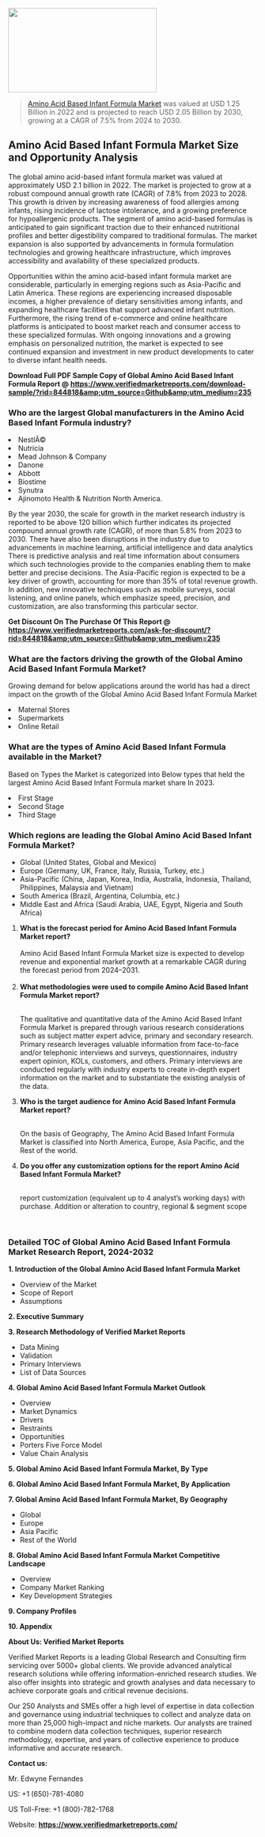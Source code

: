 <img src="https://ffe5etoiles.com/wp-content/uploads/2024/12/MST1-300x171.png" alt="" width="300" height="171" class="alignnone size-medium wp-image-20088" /><blockquote><p><p><a href="https://www.verifiedmarketreports.com/download-sample/?rid=844818&utm_source=Github&utm_medium=235" target="_blank">Amino Acid Based Infant Formula Market</a> was valued at USD 1.25 Billion in 2022 and is projected to reach USD 2.05 Billion by 2030, growing at a CAGR of 7.5% from 2024 to 2030.</p></blockquote><p><h2>Amino Acid Based Infant Formula Market Size and Opportunity Analysis</h2> <p>The global amino acid-based infant formula market was valued at approximately USD 2.1 billion in 2022. The market is projected to grow at a robust compound annual growth rate (CAGR) of 7.8% from 2023 to 2028. This growth is driven by increasing awareness of food allergies among infants, rising incidence of lactose intolerance, and a growing preference for hypoallergenic products. The segment of amino acid-based formulas is anticipated to gain significant traction due to their enhanced nutritional profiles and better digestibility compared to traditional formulas. The market expansion is also supported by advancements in formula formulation technologies and growing healthcare infrastructure, which improves accessibility and availability of these specialized products.</p> <p>Opportunities within the amino acid-based infant formula market are considerable, particularly in emerging regions such as Asia-Pacific and Latin America. These regions are experiencing increased disposable incomes, a higher prevalence of dietary sensitivities among infants, and expanding healthcare facilities that support advanced infant nutrition. Furthermore, the rising trend of e-commerce and online healthcare platforms is anticipated to boost market reach and consumer access to these specialized formulas. With ongoing innovations and a growing emphasis on personalized nutrition, the market is expected to see continued expansion and investment in new product developments to cater to diverse infant health needs.</p> </p><p class=""><strong>Download Full PDF Sample Copy of Global Amino Acid Based Infant Formula Report @ <a href="https://www.verifiedmarketreports.com/download-sample/?rid=844818&amp;utm_source=Github&amp;utm_medium=235" target="_blank">https://www.verifiedmarketreports.com/download-sample/?rid=844818&amp;utm_source=Github&amp;utm_medium=235</a></strong></p><h3 id="" class="">Who are the largest Global manufacturers in the Amino Acid Based Infant Formula industry?</h3><p><li>NestlÃ©</li><li> Nutricia</li><li> Mead Johnson & Company</li><li> Danone</li><li> Abbott</li><li> Biostime</li><li> Synutra</li><li> Ajinomoto Health & Nutrition North America.</li></p><div class=""><div class="" dir="" data-message-author-role="" data-message-id="" data-message-model-slug=""><div class=""><div class=""><div class=""><div class="" dir="" data-message-author-role="" data-message-id="" data-message-model-slug=""><div class=""><div class=""><p>By the year 2030, the scale for growth in the market research industry is reported to be above 120 billion which further indicates its projected compound annual growth rate (CAGR), of more than 5.8% from 2023 to 2030. There have also been disruptions in the industry due to advancements in machine learning, artificial intelligence and data analytics There is predictive analysis and real time information about consumers which such technologies provide to the companies enabling them to make better and precise decisions. The Asia-Pacific region is expected to be a key driver of growth, accounting for more than 35% of total revenue growth. In addition, new innovative techniques such as mobile surveys, social listening, and online panels, which emphasize speed, precision, and customization, are also transforming this particular sector.</p><p><strong>Get Discount On The Purchase Of This Report @&nbsp; <a href="https://www.verifiedmarketreports.com/ask-for-discount/?rid=844818&amp;utm_source=Github&amp;utm_medium=235" target="_blank">https://www.verifiedmarketreports.com/ask-for-discount/?rid=844818&amp;utm_source=Github&amp;utm_medium=235</a></strong></p></div></div></div></div></div></div></div></div><h3 id="" class="">What are the factors driving the growth of the Global Amino Acid Based Infant Formula Market?</h3><p id="" class="">Growing demand for below applications around the world has had a direct impact on the growth of the Global Amino Acid Based Infant Formula Market</p><p id="" class=""><li>Maternal Stores</li><li> Supermarkets</li><li> Online Retail</li></p><h3 id="" class="">What are the types of Amino Acid Based Infant Formula available in the Market?</h3><p id="" class="">Based on Types the Market is categorized into Below types that held the largest Amino Acid Based Infant Formula market share In 2023.</p><p id="" class=""><li>First Stage</li><li> Second Stage</li><li> Third Stage</li></p><h3 id="" class="">Which regions are leading the Global Amino Acid Based Infant Formula Market?</h3><ul><li>Global (United States, Global and Mexico)</li><li>Europe (Germany, UK, France, Italy, Russia, Turkey, etc.)</li><li>Asia-Pacific (China, Japan, Korea, India, Australia, Indonesia, Thailand, Philippines, Malaysia and Vietnam)</li><li>South America (Brazil, Argentina, Columbia, etc.)</li><li>Middle East and Africa (Saudi Arabia, UAE, Egypt, Nigeria and South Africa)</li></ul><p><ol><li><strong>What is the forecast period for Amino Acid Based Infant Formula Market report?<br /></strong><br /><span data-sheets-root="1" data-sheets-value="{&quot;1&quot;:2,&quot;2&quot;:&quot;XXXX size is expected to develop revenue and exponential market growth at a remarkable CAGR during the forecast period from 2024&ndash;2030.&quot;}" data-sheets-userformat="{&quot;2&quot;:12674,&quot;4&quot;:{&quot;1&quot;:2,&quot;2&quot;:16776960},&quot;10&quot;:2,&quot;11&quot;:0,&quot;15&quot;:&quot;Arial&quot;,&quot;16&quot;:12}">Amino Acid Based Infant Formula Market size is expected to develop revenue and exponential market growth at a remarkable CAGR during the forecast period from 2024&ndash;2031.</span><br /><br /></li><li><strong>What methodologies were used to compile Amino Acid Based Infant Formula Market report?<br /><br /></strong><p>The qualitative and quantitative data of the&nbsp;Amino Acid Based Infant Formula Market is prepared through various research considerations such as subject matter expert advice, primary and secondary research. Primary research leverages valuable information from face-to-face and/or telephonic interviews and surveys, questionnaires, industry expert opinion, KOLs, customers, and others. Primary interviews are conducted regularly with industry experts to create in-depth expert information on the market and to substantiate the existing analysis of the data.&nbsp;</p></li><li><strong>Who is the target audience for Amino Acid Based Infant Formula Market report?<br /><br /></strong><p>On the basis of Geography, The&nbsp;Amino Acid Based Infant Formula Market is classified into North America, Europe, Asia Pacific, and the Rest of the world.</p></li><li><strong>Do you offer any customization options for the report Amino Acid Based Infant Formula Market?<br /><br /></strong><p>report customization (equivalent up to 4 analyst&rsquo;s working days) with purchase. Addition or alteration to country, regional &amp; segment scope</p><p>&nbsp;</p></li></ol></p><h3 id="" class="">Detailed TOC of Global Amino Acid Based Infant Formula Market Research Report, 2024-2032</h3><p id="" class=""><strong>1. Introduction of the Global Amino Acid Based Infant Formula Market</strong></p><ul><li>Overview of the Market</li><li>Scope of Report</li><li>Assumptions</li></ul><p id="" class=""><strong>2. Executive Summary</strong></p><p id="" class=""><strong>3. Research Methodology of&nbsp;Verified Market Reports</strong></p><ul><li>Data Mining</li><li>Validation</li><li>Primary Interviews</li><li>List of Data Sources</li></ul><p id="" class=""><strong>4. Global Amino Acid Based Infant Formula Market Outlook</strong></p><ul><li>Overview</li><li>Market Dynamics</li><li>Drivers</li><li>Restraints</li><li>Opportunities</li><li>Porters Five Force Model</li><li>Value Chain Analysis</li></ul><p id="" class=""><strong>5. Global Amino Acid Based Infant Formula Market, By&nbsp;Type</strong></p><p id="" class=""><strong>6. Global Amino Acid Based Infant Formula Market, By Application</strong></p><p id="" class=""><strong>7. Global Amino Acid Based Infant Formula Market, By Geography</strong></p><ul><li>Global</li><li>Europe</li><li>Asia Pacific</li><li>Rest of the World</li></ul><p id="" class=""><strong>8. Global Amino Acid Based Infant Formula Market Competitive Landscape</strong></p><ul><li>Overview</li><li>Company Market Ranking</li><li>Key Development Strategies</li></ul><p id="" class=""><strong>9. Company Profiles</strong></p><p id="" class=""><strong>10. Appendix</strong></p><p id="" class=""><strong>About Us: Verified Market Reports</strong></p><p id="" class="">Verified Market Reports is a leading Global Research and Consulting firm servicing over 5000+ global clients. We provide advanced analytical research solutions while offering information-enriched research studies. We also offer insights into strategic and growth analyses and data necessary to achieve corporate goals and critical revenue decisions.</p><p id="" class="">Our 250 Analysts and SMEs offer a high level of expertise in data collection and governance using industrial techniques to collect and analyze data on more than 25,000 high-impact and niche markets. Our analysts are trained to combine modern data collection techniques, superior research methodology, expertise, and years of collective experience to produce informative and accurate research.</p><p id="" class=""><strong>Contact us:</strong></p><p id="" class="">Mr. Edwyne Fernandes</p><p id="" class="">US: +1 (650)-781-4080</p><p id="" class="">US Toll-Free: +1 (800)-782-1768</p><p id="" class="">Website: <a target="" data-test-app-aware-link=""><strong>https://www.verifiedmarketreports.com/</strong></a></p>
